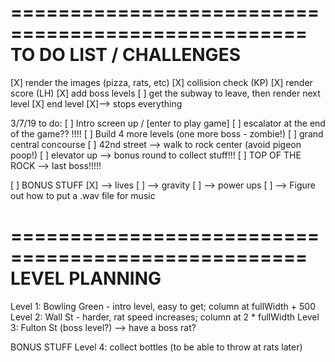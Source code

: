 ===================================================
            TO DO LIST / CHALLENGES
===================================================
[X] render the images (pizza, rats, etc)
[X] collision check (KP)
[X] render score (LH)
[X] add boss levels
[ ] get the subway to leave, then render next level
[X] end level
    [X]--> stops everything

3/7/19 to do:
[ ] Intro screen up / [enter to play game]
[ ] escalator at the end of the game?? !!!!
[ ] Build 4 more levels (one more boss - zombie!)
    [ ] grand central concourse
    [ ] 42nd street --> walk to rock center (avoid pigeon poop!)
    [ ] elevator up --> bonus round to collect stuff!!!
    [ ] TOP OF THE ROCK --> last boss!!!!!

[ ] BONUS STUFF
    [X] --> lives
    [ ] --> gravity
    [ ] --> power ups
    [ ] --> Figure out how to put a .wav file for music


===================================================
                  LEVEL PLANNING
===================================================

Level 1: Bowling Green - intro level, easy to get; column at fullWidth + 500
Level 2: Wall St - harder, rat speed increases; column at 2 * fullWidth
Level 3: Fulton St (boss level?) --> have a boss rat?

BONUS STUFF
Level 4: collect bottles (to be able to throw at rats later)
